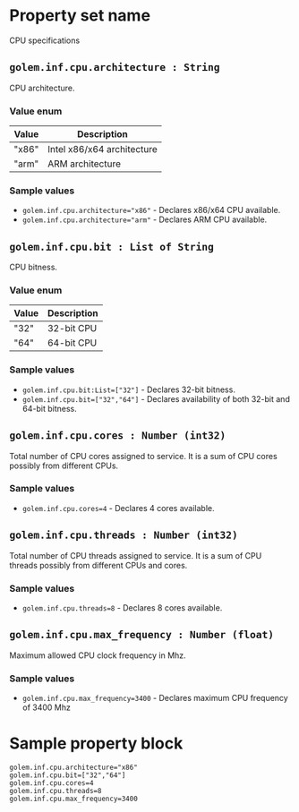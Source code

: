# Property set name
CPU specifications

## `golem.inf.cpu.architecture : String`
CPU architecture.

### Value enum
|Value| Description |
|---|---|
|"x86"|Intel x86/x64 architecture|
|"arm"|ARM architecture|

### Sample values
* `golem.inf.cpu.architecture="x86"` - Declares x86/x64 CPU available.
* `golem.inf.cpu.architecture="arm"` - Declares ARM CPU available.


## `golem.inf.cpu.bit : List of String`

CPU bitness.

### Value enum
|Value| Description |
|---|---|
|"32"|32-bit CPU|
|"64"|64-bit CPU|

### Sample values
* `golem.inf.cpu.bit:List=["32"]` - Declares 32-bit bitness.
* `golem.inf.cpu.bit=["32","64"]` - Declares availability of both 32-bit and 64-bit bitness.


## `golem.inf.cpu.cores : Number (int32)`
Total number of CPU cores assigned to service. It is a sum of CPU cores possibly from different CPUs.

### Sample values
* `golem.inf.cpu.cores=4` - Declares 4 cores available.


## `golem.inf.cpu.threads : Number (int32)`
Total number of CPU threads assigned to service. It is a sum of CPU threads possibly from different CPUs and cores.

### Sample values
* `golem.inf.cpu.threads=8` - Declares 8 cores available.


## `golem.inf.cpu.max_frequency : Number (float)`
Maximum allowed CPU clock frequency in Mhz.

### Sample values
* `golem.inf.cpu.max_frequency=3400` - Declares maximum CPU frequency of 3400 Mhz 


# Sample property block
```
golem.inf.cpu.architecture="x86"
golem.inf.cpu.bit=["32","64"]
golem.inf.cpu.cores=4
golem.inf.cpu.threads=8
golem.inf.cpu.max_frequency=3400
```